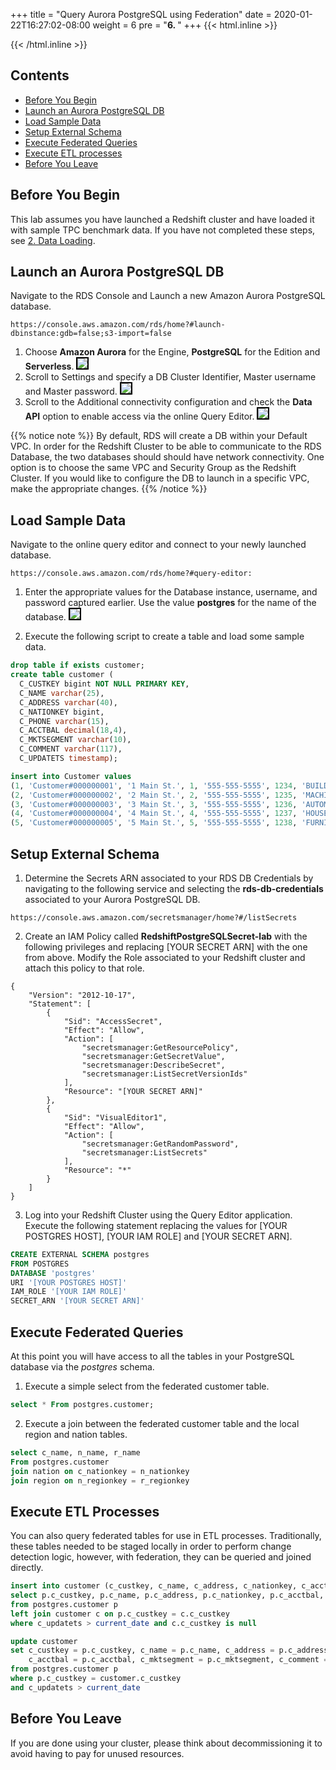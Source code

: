 +++
title = "Query Aurora PostgreSQL using Federation"
date = 2020-01-22T16:27:02-08:00
weight = 6
pre = "<b>6. </b>"
+++
{{< html.inline >}}
<style>
img {
  border: 2px solid;
  border-color: black;
}
</style>
{{< /html.inline >}}

## Contents
* [Before You Begin](#before-you-begin)
* [Launch an Aurora PostgreSQL DB](#launch-an-aurora-postgresql-db)
* [Load Sample Data](#load-sample-data)
* [Setup External Schema](#setup-external-schema)
* [Execute Federated Queries](#execute-federated-queries)
* [Execute ETL processes](#execute-etl-processes)
* [Before You Leave](#before-you-leave)

## Before You Begin
This lab assumes you have launched a Redshift cluster and have loaded it with sample TPC benchmark data. If you have not completed these steps, see [2. Data Loading](../lab2.html).

## Launch an Aurora PostgreSQL DB
Navigate to the RDS Console and Launch a new Amazon Aurora PostgreSQL database.
```
https://console.aws.amazon.com/rds/home?#launch-dbinstance:gdb=false;s3-import=false
```

1. Choose **Amazon Aurora** for the Engine, **PostgreSQL** for the Edition and **Serverless**.
![](../images/RDS1.png)
2. Scroll to Settings and specify a DB Cluster Identifier, Master username and Master password.
![](../images/RDS2.png)
3. Scroll to the Additional connectivity configuration and check the **Data API** option to enable access via the online Query Editor.
![](../images/RDS3.png)

{{% notice note %}}
By default, RDS will create a DB within your Default VPC.  In order for the Redshift Cluster to be able to communicate to the RDS Database, the two databases should should have network connectivity.  One option is to choose the same VPC and Security Group as the Redshift Cluster.  If you would like to configure the DB to launch in a specific VPC, make the appropriate changes.
{{% /notice %}}

## Load Sample Data
Navigate to the online query editor and connect to your newly launched database.  
```
https://console.aws.amazon.com/rds/home?#query-editor:
```
1. Enter the appropriate values for the Database instance, username, and password captured earlier.  Use the value **postgres** for the name of the database.
![](../images/RDS4.png)

2. Execute the following script to create a table and load some sample data.
```sql
drop table if exists customer;
create table customer (
  C_CUSTKEY bigint NOT NULL PRIMARY KEY,
  C_NAME varchar(25),
  C_ADDRESS varchar(40),
  C_NATIONKEY bigint,
  C_PHONE varchar(15),
  C_ACCTBAL decimal(18,4),
  C_MKTSEGMENT varchar(10),
  C_COMMENT varchar(117),
  C_UPDATETS timestamp);

insert into Customer values
(1, 'Customer#000000001', '1 Main St.', 1, '555-555-5555', 1234, 'BUILDING', 'comment1', current_timestamp),
(2, 'Customer#000000002', '2 Main St.', 2, '555-555-5555', 1235, 'MACHINERY', 'comment2', current_timestamp),
(3, 'Customer#000000003', '3 Main St.', 3, '555-555-5555', 1236, 'AUTOMOBILE', 'comment3', current_timestamp),
(4, 'Customer#000000004', '4 Main St.', 4, '555-555-5555', 1237, 'HOUSEHOLD', 'comment4', current_timestamp),
(5, 'Customer#000000005', '5 Main St.', 5, '555-555-5555', 1238, 'FURNITURE', 'comment5', current_timestamp);
```

## Setup External Schema
1. Determine the Secrets ARN associated to your RDS DB Credentials by navigating to the following service and selecting the **rds-db-credentials** associated to your Aurora PostgreSQL DB.
```
https://console.aws.amazon.com/secretsmanager/home?#/listSecrets
```
2. Create an IAM Policy called **RedshiftPostgreSQLSecret-lab** with the following privileges and replacing [YOUR SECRET ARN] with the one from above.  Modify the Role associated to your Redshift cluster and attach this policy to that role.
```
{
    "Version": "2012-10-17",
    "Statement": [
        {
            "Sid": "AccessSecret",
            "Effect": "Allow",
            "Action": [
                "secretsmanager:GetResourcePolicy",
                "secretsmanager:GetSecretValue",
                "secretsmanager:DescribeSecret",
                "secretsmanager:ListSecretVersionIds"
            ],
            "Resource": "[YOUR SECRET ARN]"
        },
        {
            "Sid": "VisualEditor1",
            "Effect": "Allow",
            "Action": [
                "secretsmanager:GetRandomPassword",
                "secretsmanager:ListSecrets"
            ],
            "Resource": "*"
        }
    ]
}
```
3. Log into your Redshift Cluster using the Query Editor application.  Execute the following statement replacing the values for [YOUR POSTGRES HOST], [YOUR IAM ROLE] and [YOUR SECRET ARN].

```sql
CREATE EXTERNAL SCHEMA postgres
FROM POSTGRES
DATABASE 'postgres'
URI '[YOUR POSTGRES HOST]'
IAM_ROLE '[YOUR IAM ROLE]'
SECRET_ARN '[YOUR SECRET ARN]'
```

## Execute Federated Queries
At this point you will have access to all the tables in your PostgreSQL database via the *postgres* schema.  

1. Execute a simple select from the federated customer table.

```sql
select * From postgres.customer;
```

2. Execute a join between the federated customer table and the local region and nation tables.
```sql
select c_name, n_name, r_name
From postgres.customer
join nation on c_nationkey = n_nationkey
join region on n_regionkey = r_regionkey

```

## Execute ETL Processes
You can also query federated tables for use in ETL processes.  Traditionally, these tables needed to be staged locally in order to perform change detection logic, however, with federation, they can be queried and joined directly.

```sql
insert into customer (c_custkey, c_name, c_address, c_nationkey, c_acctbal, c_mktsegment, c_comment)
select p.c_custkey, p.c_name, p.c_address, p.c_nationkey, p.c_acctbal, p.c_mktsegment, p.c_comment
from postgres.customer p
left join customer c on p.c_custkey = c.c_custkey
where c_updatets > current_date and c.c_custkey is null

update customer
set c_custkey = p.c_custkey, c_name = p.c_name, c_address = p.c_address, c_nationkey = p.c_nationkey,
    c_acctbal = p.c_acctbal, c_mktsegment = p.c_mktsegment, c_comment = p.c_comment
from postgres.customer p
where p.c_custkey = customer.c_custkey
and c_updatets > current_date
```

## Before You Leave
If you are done using your cluster, please think about decommissioning it to avoid having to pay for unused resources.
